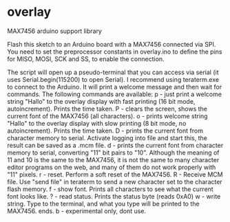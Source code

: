 # overlay
MAX7456 arduino support library

Flash this sketch to an Arduino board with a MAX7456 connected via SPI.
You need to set the preprocessor constants in overlay.ino to define the
pins for MISO, MOSI, SCK and SS, to enable the connection.

The script will open up a pseudo-terminal that you can access via serial
(it uses Serial.begin(115200) to open Serial).
I recommend using teraterm.exe to connect to the Arduino. It will
print a welcome message and then wait for commands. The following commands
are available:
p - just print a welcome string "Hallo" to the overlay display with fast printing (16 bit mode, autoincrement). Prints the time taken.
P - clears the screen, shows the current font of the MAX7456 (all characters).
o - prints welcome string "Hallo" to the overlay display with slow printing (8 bit mode, no autoincrement). Prints the time taken.
D - prints the current font from character memory to serial. Activate logging into file and start this,
    the result can be saved as a .mcm file.
d - prints the current font from character memory to serial, converting "11" bit pairs to "10". Although the meaning
    of 11 and 10 is the same to the MAX7456, it is not the same to many character editor programs on the web, and many
    of them do not work properly with "11" pixels.
r - reset. Perform a soft reset of the MAX7456.
R - Receive MCM file. Use "send file" in teraterm to send a new character set to the character flash memory.
f - show font. Prints all characters to see what the current font looks like.
? - read status. Prints the status byte (reads 0xA0)
w - write string. Type to the terminal, and what you type will be printed to the MAX7456. <RETURN> ends.
b - experimental only, dont use.

